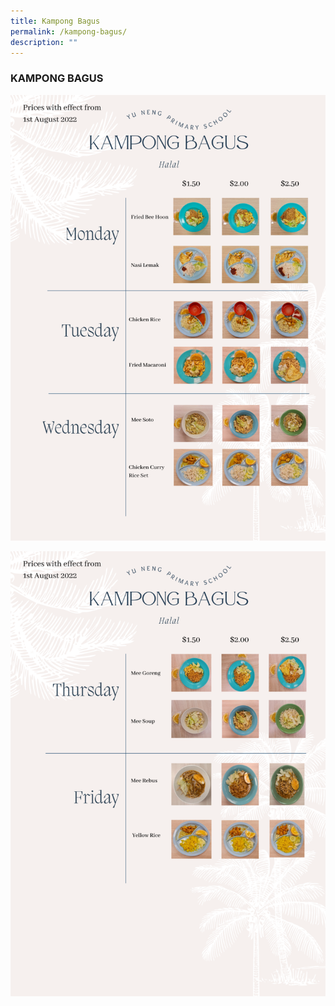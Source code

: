 ```yaml
---
title: Kampong Bagus
permalink: /kampong-bagus/
description: ""
---
```


### KAMPONG BAGUS

![](/images/Kampong-Bagus-1-768x1086.png)

![](/images/Kampong-Bagus-2-768x1086.png)